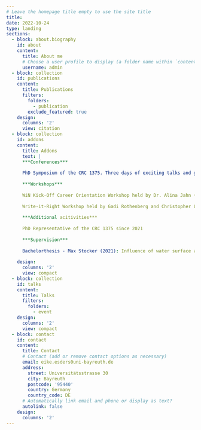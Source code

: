 ```yaml
---
# Leave the homepage title empty to use the site title
title:
date: 2022-10-24
type: landing
sections:
  - block: about.biography
    id: about
    content:
      title: About me
      # Choose a user profile to display (a folder name within `content/authors/`)
      username: admin
  - block: collection
    id: publications
    content:
      title: Publications
      filters:
        folders:
          - publication
        exclude_featured: true
    design:
      columns: '2'
      view: citation
  - block: collection
    id: addons
    content:
      title: Addons
      text: |
      ***Conferences***
      
      PhD Symposium of the CRC 1375. Three days of exciting talks and good atmosphere. Read about it here: https://ubtaktuell.uni-bayreuth.de/sfb1357-doctoral-seminar (Organized & Attended)
      
      ***Workshops***
      
      WiN Kick-Off Career Orientation Workshop held by Dr. Alina Jahn (Organized & Attended)
      
      Write-it-Right Workshop held by Gadi Rothenberg and Christopher Lowe (Attended)
      
      ***Additional acitivities***
      
      PhD Representative of the CRC 1375 since 2021
      
      ***Supervision***
      
      Bachelorthesis - Max Stocker (2021): Influence of water surface and bubble bursting on near-surface turbulence in a wind tunnel
      
    design:
      columns: '2'
      view: compact
  - block: collection
    id: talks
    content:
      title: Talks
      filters:
        folders:
          - event
    design:
      columns: '2'
      view: compact
  - block: contact
    id: contact
    content:
      title: Contact
      # Contact (add or remove contact options as necessary)
      email: eike.esders0uni-bayreuth.de
      address:
        street: Universitätsstrasse 30
        city: Bayreuth
        postcode: '95440'
        country: Germany
        country_code: DE
      # Automatically link email and phone or display as text?
      autolink: false
    design:
      columns: '2'
---
```

